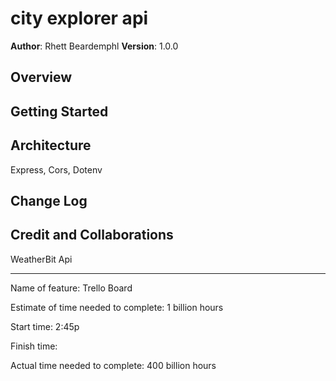 # city explorer api

**Author**: Rhett Beardemphl
**Version**: 1.0.0 

## Overview
<!-- Provide a high level overview of what this application is and why you are building it, beyond the fact that it's an assignment for this class. (i.e. What's your problem domain?) -->

## Getting Started
<!-- What are the steps that a user must take in order to build this app on their own machine and get it running? -->

## Architecture
Express, Cors, Dotenv

## Change Log
<!-- Use this area to document the iterative changes made to your application as each feature is successfully implemented. Use time stamps. Here's an example:

01-01-2001 4:59pm - Application now has a fully-functional express server, with a GET route for the location resource. -->

## Credit and Collaborations
<!-- Give credit (and a link) to other people or resources that helped you build this application. -->
WeatherBit Api

-----------------------------------------------------------------------------------------------------------------------------

Name of feature: Trello Board

Estimate of time needed to complete: 1 billion hours

Start time: 2:45p

Finish time: 

Actual time needed to complete: 400 billion hours
